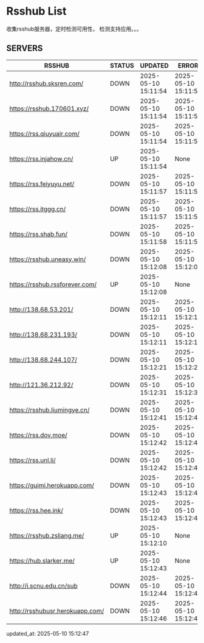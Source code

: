 # Rsshub List

收集rsshub服务器，定时检测可用性， 检测支持应用。。。


## SERVERS

|  RSSHUB   | STATUS  | UPDATED  | ERROR  | TWITTER |  
|  ----  | ----  | ----  | ----  | ---- |  
| http://rsshub.sksren.com/ | DOWN | 2025-05-10 15:11:54 | 2025-05-10 15:11:54 |  
| https://rsshub.170601.xyz/ | DOWN | 2025-05-10 15:11:54 | 2025-05-10 15:11:54 |  
| https://rss.qiuyuair.com/ | DOWN | 2025-05-10 15:11:54 | 2025-05-10 15:11:54 |  
| https://rss.injahow.cn/ | UP | 2025-05-10 15:11:54 | None ||  
| https://rss.feiyuyu.net/ | DOWN | 2025-05-10 15:11:57 | 2025-05-10 15:11:57 |  
| https://rss.itggg.cn/ | DOWN | 2025-05-10 15:11:57 | 2025-05-10 15:11:57 |  
| https://rss.shab.fun/ | DOWN | 2025-05-10 15:11:58 | 2025-05-10 15:11:58 |  
| https://rsshub.uneasy.win/ | DOWN | 2025-05-10 15:12:08 | 2025-05-10 15:12:08 |  
| https://rsshub.rssforever.com/ | UP | 2025-05-10 15:12:08 | None ||  
| http://138.68.53.201/ | DOWN | 2025-05-10 15:12:11 | 2025-05-10 15:12:11 |  
| http://138.68.231.193/ | DOWN | 2025-05-10 15:12:11 | 2025-05-10 15:12:11 |  
| http://138.68.244.107/ | DOWN | 2025-05-10 15:12:21 | 2025-05-10 15:12:21 |  
| http://121.36.212.92/ | DOWN | 2025-05-10 15:12:31 | 2025-05-10 15:12:31 |  
| https://rsshub.liumingye.cn/ | DOWN | 2025-05-10 15:12:41 | 2025-05-10 15:12:41 |  
| https://rss.dov.moe/ | DOWN | 2025-05-10 15:12:42 | 2025-05-10 15:12:42 |  
| https://rss.unl.li/ | DOWN | 2025-05-10 15:12:42 | 2025-05-10 15:12:42 |  
| https://guimi.herokuapp.com/ | DOWN | 2025-05-10 15:12:43 | 2025-05-10 15:12:43 |  
| https://rss.hee.ink/ | DOWN | 2025-05-10 15:12:43 | 2025-05-10 15:12:43 |  
| https://rsshub.zsliang.me/ | UP | 2025-05-10 15:12:10 | None |OK|  
| https://hub.slarker.me/ | UP | 2025-05-10 15:12:43 | None ||  
| http://i.scnu.edu.cn/sub | DOWN | 2025-05-10 15:12:44 | 2025-05-10 15:12:44 |  
| http://rsshubusr.herokuapp.com/ | DOWN | 2025-05-10 15:12:46 | 2025-05-10 15:12:46 |  
  

updated_at: 2025-05-10 15:12:47  

